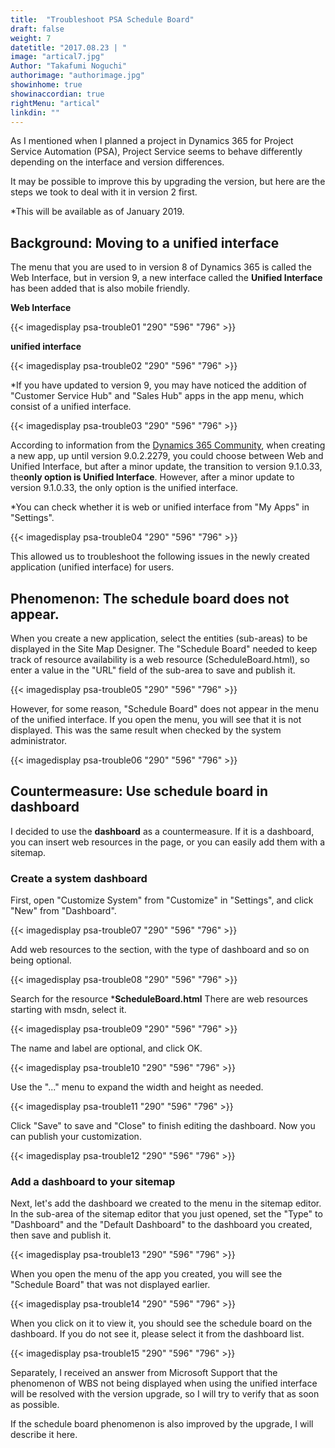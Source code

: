```yaml
---
title:  "Troubleshoot PSA Schedule Board"
draft: false
weight: 7
datetitle: "2017.08.23 | "
image: "artical7.jpg"
Author: "Takafumi Noguchi"
authorimage: "authorimage.jpg"
showinhome: true
showinaccordian: true
rightMenu: "artical"
linkdin: ""
---
```

<!-- Intro  -->
As I mentioned when I planned a project in Dynamics 365 for Project Service Automation (PSA), Project Service seems to behave differently depending on the interface and version differences.

It may be possible to improve this by upgrading the version, but here are the steps we took to deal with it in version 2 first.

*This will be available as of January 2019.


## Background: Moving to a unified interface
The menu that you are used to in version 8 of Dynamics 365 is called the Web Interface, but in version 9, a new interface called the **Unified Interface** has been added that is also mobile friendly.

<!-- Center -->
**Web Interface**
<!-- Image= psa-trouble01.png -->
{{< imagedisplay psa-trouble01 "290" "596" "796" >}}

**unified interface**
<!-- Image= psa-trouble02.png -->
{{< imagedisplay psa-trouble02 "290" "596" "796" >}}


*If you have updated to version 9, you may have noticed the addition of "Customer Service Hub" and "Sales Hub" apps in the app menu, which consist of a unified interface.
<!-- Image= psa-trouble03.png -->
{{< imagedisplay psa-trouble03 "290" "596" "796" >}}


According to information from the [Dynamics 365 Community](https://community.dynamics.com/crm/b/bringyourcode2life/posts/dynamics-365-app-designer-web-interface-is-going-to-be-already-deprecated), when creating a new app, up until version 9.0.2.2279, you could choose between Web and Unified Interface, but after a minor update, the transition to version 9.1.0.33, the**only option is Unified Interface**. However, after a minor update to version 9.1.0.33, the only option is the unified interface.

*You can check whether it is web or unified interface from "My Apps" in "Settings".
<!-- Image= psa-trouble04.png -->
{{< imagedisplay psa-trouble04 "290" "596" "796" >}}


This allowed us to troubleshoot the following issues in the newly created application (unified interface) for users.

## Phenomenon: The schedule board does not appear.
When you create a new application, select the entities (sub-areas) to be displayed in the Site Map Designer. The "Schedule Board" needed to keep track of resource availability is a web resource (ScheduleBoard.html), so enter a value in the "URL" field of the sub-area to save and publish it.
<!-- Image= psa-trouble05.png -->
{{< imagedisplay psa-trouble05 "290" "596" "796" >}}


However, for some reason, "Schedule Board" does not appear in the menu of the unified interface.
If you open the menu, you will see that it is not displayed. This was the same result when checked by the system administrator.
<!-- Image= psa-trouble06.png -->
{{< imagedisplay psa-trouble06 "290" "596" "796" >}}


## Countermeasure: Use schedule board in dashboard
I decided to use the **dashboard** as a countermeasure.
If it is a dashboard, you can insert web resources in the page, or you can easily add them with a sitemap.

### Create a system dashboard
First, open "Customize System" from "Customize" in "Settings", and click "New" from "Dashboard".
<!-- Image= psa-trouble07.png -->
{{< imagedisplay psa-trouble07 "290" "596" "796" >}}


Add web resources to the section, with the type of dashboard and so on being optional.
<!-- Image= psa-trouble08.png -->
{{< imagedisplay psa-trouble08 "290" "596" "796" >}}


Search for the resource ***ScheduleBoard.html** There are web resources starting with msdn, select it.
<!-- Image= psa-trouble09.png -->
{{< imagedisplay psa-trouble09 "290" "596" "796" >}}


The name and label are optional, and click OK.
<!-- Image= psa-trouble10.png -->
{{< imagedisplay psa-trouble10 "290" "596" "796" >}}


Use the "..." menu to expand the width and height as needed.
<!-- Image= psa-trouble11.png -->
{{< imagedisplay psa-trouble11 "290" "596" "796" >}}


Click "Save" to save and "Close" to finish editing the dashboard. Now you can publish your customization.
<!-- Image= psa-trouble12.png -->
{{< imagedisplay psa-trouble12 "290" "596" "796" >}}


### Add a dashboard to your sitemap
Next, let's add the dashboard we created to the menu in the sitemap editor. In the sub-area of the sitemap editor that you just opened, set the "Type" to "Dashboard" and the "Default Dashboard" to the dashboard you created, then save and publish it.
<!-- Image= psa-trouble13.png -->
{{< imagedisplay psa-trouble13 "290" "596" "796" >}}


When you open the menu of the app you created, you will see the "Schedule Board" that was not displayed earlier.
<!-- Image= psa-trouble14.png -->
{{< imagedisplay psa-trouble14 "290" "596" "796" >}}


When you click on it to view it, you should see the schedule board on the dashboard. If you do not see it, please select it from the dashboard list.
<!-- Image= psa-trouble15.png -->
{{< imagedisplay psa-trouble15 "290" "596" "796" >}}


Separately, I received an answer from Microsoft Support that the phenomenon of WBS not being displayed when using the unified interface will be resolved with the version upgrade, so I will try to verify that as soon as possible.

If the schedule board phenomenon is also improved by the upgrade, I will describe it here.     
&nbsp;